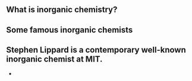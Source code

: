 ## What is inorganic chemistry?

## Some famous inorganic chemists
Stephen Lippard is a contemporary well-known inorganic chemist at MIT.
-
-
